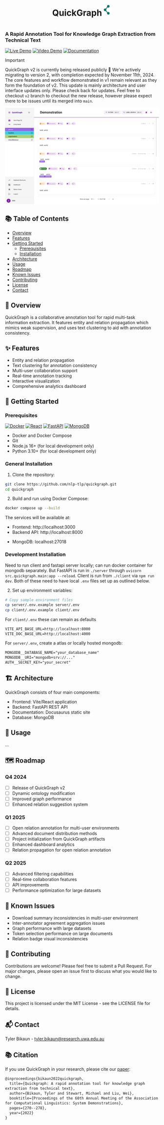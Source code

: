 <div style="display:flex;align-items:center;flex-direction:row;justify-content:center">
<h1>QuickGraph</h1>
<img src="quickgraph_logo.png" width="32" height="32">
</div>

### A Rapid Annotation Tool for Knowledge Graph Extraction from Technical Text


[![Live Demo](https://img.shields.io/badge/-Live%20Demo-brightgreen?style=flat&logo=firefoxbrowser&logoColor=white)](https://quickgraph.tech)
[![Video Demo](https://img.shields.io/badge/-Video%20Demo-red?style=flat&logo=youtube&logoColor=white)](https://youtu.be/DTWrR67-nCU)
[![Documentation](https://img.shields.io/badge/-Documentation-blue?style=flat&logo=github&logoColor=white)](https://docs.quickgraph.tech)


> [!IMPORTANT]
> QuickGraph v2 is currently being released publicly 🚧
> We're actively migrating to version 2, with completion expected by November 11th, 2024. The core features and workflow demonstrated in v1 remain relevant as they form the foundation of v2. This update is mainly architecture and user interface updates only. Please check back for updates. Feel free to checkout `v2` branch to checkout the new release, however please expect there to be issues until its merged into `main`.

<div>
  <img src="./client/public/static/annotation_interface_light.png">
</div>

## 📚 Table of Contents
- [Overview](#-overview)
- [Features](#-features)
- [Getting Started](#-getting-started)
  - [Prerequisites](#prerequisites)
  - [Installation](#installation)
- [Architecture](#-architecture)
- [Usage](#-usage)
- [Roadmap](#-roadmap)
- [Known Issues](#-known-issues)
- [Contributing](#-contributing)
- [License](#-license)
- [Contact](#-contact)

## 🌟 Overview

QuickGraph is a collaborative annotation tool for rapid multi-task information extraction. It features entity and relation propagation which mimics weak supervision, and uses text clustering to aid with annotation consistency.

## ✨ Features

- Entity and relation propagation
- Text clustering for annotation consistency
- Multi-user collaboration support
- Real-time annotation tracking
- Interactive visualization
- Comprehensive analytics dashboard

## 🚀 Getting Started

### Prerequisites
[![Docker](https://img.shields.io/badge/docker-%230db7ed.svg?style=flat&logo=docker&logoColor=white)](https://www.docker.com/)
[![React](https://img.shields.io/badge/react-%2320232a.svg?style=flat&logo=react&logoColor=%2361DAFB)](https://reactjs.org/)
[![FastAPI](https://img.shields.io/badge/FastAPI-005571?style=flat&logo=fastapi)](https://fastapi.tiangolo.com/)
[![MongoDB](https://img.shields.io/badge/MongoDB-%234ea94b.svg?style=flat&logo=mongodb&logoColor=white)](https://www.mongodb.com/)

- Docker and Docker Compose
- Git
- Node.js 16+ (for local development only)
- Python 3.10+ (for local development only)

### General Installation

1. Clone the repository:
```bash
git clone https://github.com/nlp-tlp/quickgraph.git
cd quickgraph
```

<!-- 2. Get the documentation static information...
This might take a few minutes, as there is 600mb of static files... -->

2. Build and run using Docker Compose:
```bash
docker compose up --build
```

The services will be available at:
- Frontend: http://localhost:3000
- Backend API: http://localhost:8000
<!-- - Documentation: http://localhost:4000 -->
- MongoDB: localhost:27018

### Development Installation

Need to run client and fastapi server locally; can run docker container for mongodb separately. But FastAPI is run in `./server` through `uvicorn src.quickgraph.main:app --reload`. Client is run from `./client` via `npm run dev`. Both of these need to have local `.env` files set up as outlined below.

2. Set up environment variables:
```bash
# Copy sample environment files
cp server/.env.example server/.env
cp client/.env.example client/.env
```

For `client/.env` these can remain as defaults

```
VITE_API_BASE_URL=http://localhost:8000
VITE_DOC_BASE_URL=http://localhost:4000
```

For `server/.env`, create a atlas or locally hosted mongodb:
```
MONGODB__DATABASE_NAME="your_database_name"
MONGODB__URI="mongodb+srv://..."
AUTH__SECRET_KEY="your_secret"
```

## 🏗 Architecture

QuickGraph consists of four main components:
- Frontend: Vite/React application
- Backend: FastAPI REST API
- Documentation: Docusaurus static site
- Database: MongoDB

## 🎯 Usage

...

## 🗺 Roadmap

### Q4 2024
- [ ] Release of QuickGraph v2
- [ ] Dynamic ontology modification
- [ ] Improved graph performance
- [ ] Enhanced relation suggestion system

### Q1 2025
- [ ] Open relation annotation for multi-user environments
- [ ] Advanced document distribution methods
- [ ] Project initialization from QuickGraph artifacts
- [ ] Enhanced dashboard analytics
- [ ] Relation propagation for open relation annotation

### Q2 2025
- [ ] Advanced filtering capabilities
- [ ] Real-time collaboration features
- [ ] API improvements
- [ ] Performance optimization for large datasets

## 🐛 Known Issues

- Download summary inconsistencies in multi-user environment
- Inter-annotator agreement aggregation issues
- Graph performance with large datasets
- Token selection performance on large documents
- Relation badge visual inconsistencies

## 🤝 Contributing

Contributions are welcome! Please feel free to submit a Pull Request. For major changes, please open an issue first to discuss what you would like to change.

## 📄 License
This project is licensed under the MIT License - see the LICENSE file for details.

## 📬 Contact
Tyler Bikaun - tyler.bikaun@research.uwa.edu.au


## 📚 Citation

If you use QuickGraph in your research, please cite our [paper](https://aclanthology.org/2022.acl-demo.27.pdf):

```
@inproceedings{bikaun2022quickgraph,
  title={Quickgraph: A rapid annotation tool for knowledge graph extraction from technical text},
  author={Bikaun, Tyler and Stewart, Michael and Liu, Wei},
  booktitle={Proceedings of the 60th Annual Meeting of the Association for Computational Linguistics: System Demonstrations},
  pages={270--278},
  year={2022}
}

```

